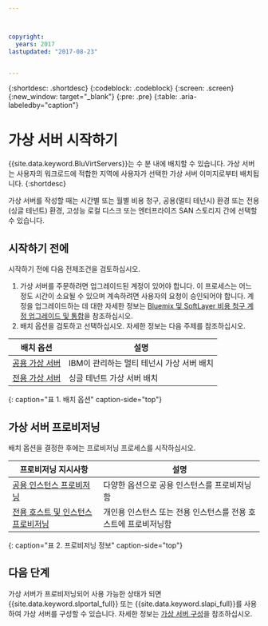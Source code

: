 ```yaml
---



copyright:
  years: 2017
lastupdated: "2017-08-23"


---
```


{:shortdesc: .shortdesc}
{:codeblock: .codeblock}
{:screen: .screen}
{:new_window: target="_blank"}
{:pre: .pre}
{:table: .aria-labeledby="caption"}

# 가상 서버 시작하기
{{site.data.keyword.BluVirtServers}}는 수 분 내에 배치할 수 있습니다. 가상 서버는 사용자의 워크로드에 적합한 지역에 사용자가 선택한 가상 서버 이미지로부터 배치됩니다.
{:shortdesc}

가상 서버를 작성할 때는 시간별 또는 월별 비용 청구, 공용(멀티 테넌시) 환경 또는 전용(싱글 테넌트) 환경, 고성능 로컬 디스크 또는 엔터프라이즈 SAN 스토리지 간에 선택할 수 있습니다. 

## 시작하기 전에

시작하기 전에 다음 전제조건을 검토하십시오. 

  1. 가상 서버를 주문하려면 업그레이드된 계정이 있어야 합니다. 이 프로세스는 어느 정도 시간이 소요될 수 있으며 계속하려면 사용자의 요청이 승인되어야 합니다. 계정을 업그레이드하는 데 대한 자세한 정보는 [Bluemix 및 SoftLayer 비용 청구 계정 업그레이드 및 통합](https://console.ng.bluemix.net/docs/admin/softlayerlink.html)을 참조하십시오. 
  2. 배치 옵션을 검토하고 선택하십시오. 자세한 정보는 다음 주제를 참조하십시오.  
     
|              배치 옵션                                    |  설명                                               |
| --------------------------------------------------------- | --------------------------------------------------- |
|[공용 가상 서버](../vsi/vsi_public.html)            | IBM이 관리하는 멀티 테넌시 가상 서버 배치 |
|[전용 가상 서버](../vsi/vsi_dedicated.html)      | 싱글 테넌트 가상 서버 배치            |
{: caption="표 1. 배치 옵션" caption-side="top"}   

## 가상 서버 프로비저닝 

배치 옵션을 결정한 후에는 프로비저닝 프로세스를 시작하십시오. 

|              프로비저닝 지시사항                                           |  설명                                                   |
| -------------------------------------------------------------------------- | ------------------------------------------------------- |
|[공용 인스턴스 프로비저닝](../vsi/vsi_provision_public.html)                | 다양한 옵션으로 공용 인스턴스를 프로비저닝함             |
|[전용 호스트 및 인스턴스 프로비저닝](../vsi/vsi_provision_dedicated.html)| 개인용 인스턴스 또는 전용 인스턴스를 전용 호스트에 프로비저닝함|
{: caption="표 2. 프로비저닝 정보" caption-side="top"}
   
## 다음 단계

가상 서버가 프로비저닝되어 사용 가능한 상태가 되면 {{site.data.keyword.slportal_full}} 또는 {{site.data.keyword.slapi_full}}를 사용하여
가상 서버를 구성할 수 있습니다. 자세한 정보는 [가상 서버 구성](../vsi/vsi_configuring.html)을 참조하십시오. 
